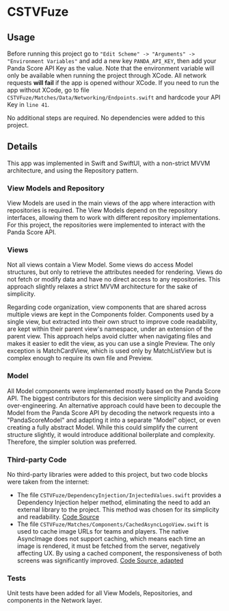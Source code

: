# CSTVFuze


## Usage
Before running this project go to `"Edit Scheme" -> "Arguments" -> "Environment Variables"` and add a new key `PANDA_API_KEY`, then add your Panda Score API Key as the value.
Note that the environment variable will only be available when running the project through XCode. All network requests **will fail** if the app is opened withour XCode. If you need to run the app without XCode, go to file `CSTVFuze/Matches/Data/Networking/Endpoints.swift` and hardcode your API Key in `line 41`.

No additional steps are required. No dependencies were added to this project.

## Details

This app was implemented in Swift and SwiftUI, with a non-strict MVVM architecture, and using the Repository pattern. 

### View Models and Repository
View Models are used in the main views of the app where interaction with repositories is required. The View Models depend on the repository interfaces, allowing them to work with different repository implementations. For this project, the repositories were implemented to interact with the Panda Score API.

### Views
Not all views contain a View Model. Some views do access Model structures, but only to retrieve the attributes needed for rendering. Views do not fetch or modify data and have no direct access to any repositories. This approach slightly relaxes a strict MVVM architecture for the sake of simplicity.

Regarding code organization, view components that are shared across multiple views are kept in the Components folder. Components used by a single view, but extracted into their own struct to improve code readability, are kept within their parent view's namespace, under an extension of the parent view. This approach helps avoid clutter when navigating files and makes it easier to edit the view, as you can use a single Preview. The only exception is MatchCardView, which is used only by MatchListView but is complex enough to require its own file and Preview.


### Model
All Model components were implemented mostly based on the Panda Score API. The biggest contributors for this decision were simplicity and avoiding over-engineering. An alternative approach could have been to decouple the Model from the Panda Score API by decoding the network requests into a "PandaScoreModel" and adapting it into a separate "Model" object, or even creating a fully abstract Model. While this could simplify the current structure slightly, it would introduce additional boilerplate and complexity. Therefore, the simpler solution was preferred.

### Third-party Code
No third-party libraries were added to this project, but two code blocks were taken from the internet:

- The file `CSTVFuze/DependencyInjection/InjectedValues.swift` provides a Dependency Injection helper method, eliminating the need to add an external library to the project. This method was chosen for its simplicity and readability. [Code Source](https://www.avanderlee.com/swift/dependency-injection/)
- The file `CSTVFuze/Matches/Components/CachedAsyncLogoView.swift` is used to cache image URLs for teams and players. The native AsyncImage does not support caching, which means each time an image is rendered, it must be fetched from the server, negatively affecting UX. By using a cached component, the responsiveness of both screens was significantly improved. [Code Source, adapted](https://medium.com/@jakir/enable-image-cache-in-asyncimage-swiftui-db4b9c34603f)

### Tests
Unit tests have been added for all View Models, Repositories, and components in the Network layer.

